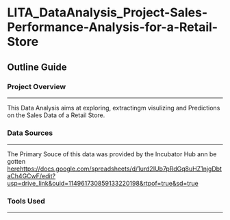 # LITA_DataAnalysis_Project-Sales-Performance-Analysis-for-a-Retail-Store

## Outline Guide

### Project Overview
---
This Data Analysis aims at exploring, extractingm visulizing and Predictions on the Sales Data of a Retail Store.

### Data Sources
---
The Primary Souce of this data was provided by the Incubator Hub ann be gotten [herehttps://docs.google.com/spreadsheets/d/1urd2IUb7pRdGq8uHZ1njgDbtaCh4GCwF/edit?usp=drive_link&ouid=114961730859133220198&rtpof=true&sd=true]()

### Tools Used
---

